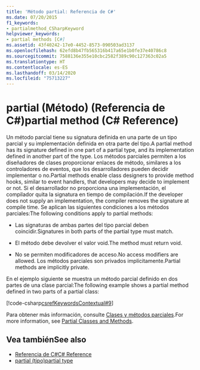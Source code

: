 ```yaml
---
title: 'Método partial: Referencia de C#'
ms.date: 07/20/2015
f1_keywords:
- partialmethod_CSharpKeyword
helpviewer_keywords:
- partial methods [C#]
ms.assetid: 43f40242-17e0-4452-8573-090503ad3137
ms.openlocfilehash: 62efd8b47fb565316b417a65e1b0fe37e40786c8
ms.sourcegitcommit: 7588136e355e10cbc2582f389c90c127363c02a5
ms.translationtype: HT
ms.contentlocale: es-ES
ms.lasthandoff: 03/14/2020
ms.locfileid: "75713227"
---
```

# <a name="partial-method-c-reference"></a><span data-ttu-id="7f9c1-102">partial (Método) (Referencia de C#)</span><span class="sxs-lookup"><span data-stu-id="7f9c1-102">partial method (C# Reference)</span></span>

<span data-ttu-id="7f9c1-103">Un método parcial tiene su signatura definida en una parte de un tipo parcial y su implementación definida en otra parte del tipo.</span><span class="sxs-lookup"><span data-stu-id="7f9c1-103">A partial method has its signature defined in one part of a partial type, and its implementation defined in another part of the type.</span></span> <span data-ttu-id="7f9c1-104">Los métodos parciales permiten a los diseñadores de clases proporcionar enlaces de método, similares a los controladores de eventos, que los desarrolladores pueden decidir implementar o no.</span><span class="sxs-lookup"><span data-stu-id="7f9c1-104">Partial methods enable class designers to provide method hooks, similar to event handlers, that developers may decide to implement or not.</span></span> <span data-ttu-id="7f9c1-105">Si el desarrollador no proporciona una implementación, el compilador quita la signatura en tiempo de compilación.</span><span class="sxs-lookup"><span data-stu-id="7f9c1-105">If the developer does not supply an implementation, the compiler removes the signature at compile time.</span></span> <span data-ttu-id="7f9c1-106">Se aplican las siguientes condiciones a los métodos parciales:</span><span class="sxs-lookup"><span data-stu-id="7f9c1-106">The following conditions apply to partial methods:</span></span>

- <span data-ttu-id="7f9c1-107">Las signaturas de ambas partes del tipo parcial deben coincidir.</span><span class="sxs-lookup"><span data-stu-id="7f9c1-107">Signatures in both parts of the partial type must match.</span></span>

- <span data-ttu-id="7f9c1-108">El método debe devolver el valor void.</span><span class="sxs-lookup"><span data-stu-id="7f9c1-108">The method must return void.</span></span>

- <span data-ttu-id="7f9c1-109">No se permiten modificadores de acceso.</span><span class="sxs-lookup"><span data-stu-id="7f9c1-109">No access modifiers are allowed.</span></span> <span data-ttu-id="7f9c1-110">Los métodos parciales son privados implícitamente.</span><span class="sxs-lookup"><span data-stu-id="7f9c1-110">Partial methods are implicitly private.</span></span>

<span data-ttu-id="7f9c1-111">En el ejemplo siguiente se muestra un método parcial definido en dos partes de una clase parcial:</span><span class="sxs-lookup"><span data-stu-id="7f9c1-111">The following example shows a partial method defined in two parts of a partial class:</span></span>

[!code-csharp[csrefKeywordsContextual#9](~/samples/snippets/csharp/VS_Snippets_VBCSharp/csrefKeywordsContextual/CS/csrefKeywordsContextual.cs#9)]

<span data-ttu-id="7f9c1-112">Para obtener más información, consulte [Clases y métodos parciales](../../programming-guide/classes-and-structs/partial-classes-and-methods.md).</span><span class="sxs-lookup"><span data-stu-id="7f9c1-112">For more information, see [Partial Classes and Methods](../../programming-guide/classes-and-structs/partial-classes-and-methods.md).</span></span>

## <a name="see-also"></a><span data-ttu-id="7f9c1-113">Vea también</span><span class="sxs-lookup"><span data-stu-id="7f9c1-113">See also</span></span>

- [<span data-ttu-id="7f9c1-114">Referencia de C#</span><span class="sxs-lookup"><span data-stu-id="7f9c1-114">C# Reference</span></span>](../index.md)
- [<span data-ttu-id="7f9c1-115">partial (tipo)</span><span class="sxs-lookup"><span data-stu-id="7f9c1-115">partial type</span></span>](partial-type.md)
